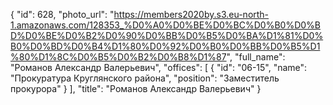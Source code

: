 {
    "id": 628,
    "photo_url": "https://members2020by.s3.eu-north-1.amazonaws.com/128353_%D0%A0%D0%BE%D0%BC%D0%B0%D0%BD%D0%BE%D0%B2%D0%90%D0%BB%D0%B5%D0%BA%D1%81%D0%B0%D0%BD%D0%B4%D1%80%D0%92%D0%B0%D0%BB%D0%B5%D1%80%D1%8C%D0%B5%D0%B2%D0%B8%D1%87",
    "full_name": "Романов Александр Валерьевич",
    "offices": [
        {
            "id": "06-15",
            "name": "Прокуратура Круглянского района",
            "position": "Заместитель прокурора"
        }
    ],
    "title": "Романов Александр Валерьевич"
}